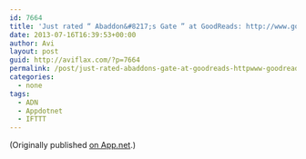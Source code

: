 ```yaml
---
id: 7664
title: 'Just rated “ Abaddon&#8217;s Gate ” at GoodReads: http://www.goodreads.com/review/show/637262628 3 stars Shelves: own'
date: 2013-07-16T16:39:53+00:00
author: Avi
layout: post
guid: http://aviflax.com/?p=7664
permalink: /post/just-rated-abaddons-gate-at-goodreads-httpwww-goodreads-comreviewshow637262628-3-stars-shelves-own/
categories:
  - none
tags:
  - ADN
  - Appdotnet
  - IFTTT
---
```

(Originally published [on App.net](http://alpha.app.net/aviflax/post/7741473).)